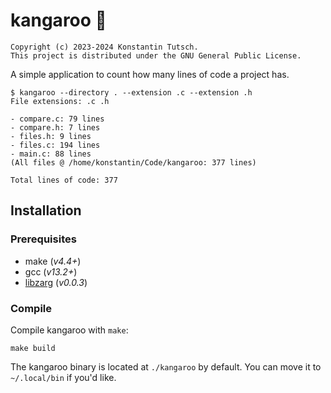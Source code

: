 # kangaroo 🦘

```
Copyright (c) 2023-2024 Konstantin Tutsch.
This project is distributed under the GNU General Public License.
```

A simple application to count how many lines of code a project has.

```
$ kangaroo --directory . --extension .c --extension .h
File extensions: .c .h

- compare.c: 79 lines
- compare.h: 7 lines
- files.h: 9 lines
- files.c: 194 lines
- main.c: 88 lines
(All files @ /home/konstantin/Code/kangaroo: 377 lines)

Total lines of code: 377
```

## Installation

### Prerequisites

- make (*v4.4+*)
- gcc (*v13.2+*)
- [libzarg](https://github.com/konstantintutsch/zarg) (*v0.0.3*)

### Compile

Compile kangaroo with `make`:

```
make build
```

The kangaroo binary is located at `./kangaroo` by default. You can move it to `~/.local/bin` if you'd like.
